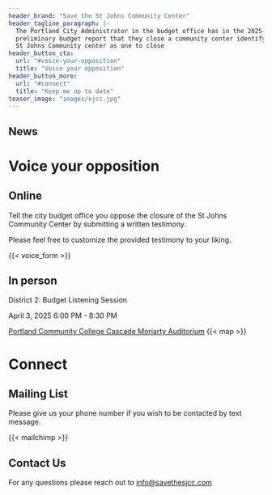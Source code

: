 ```yaml
---
header_brand: "Save the St Johns Community Center"
header_tagline_paragraph: |-
  The Portland City Administrator in the budget office has in the 2025-2026
  preliminary budget report that they close a community center identifying the
  St Johns Community center as one to close
header_button_cta:
  url: "#voice-your-opposition"
  title: "Voice your opposition"
header_button_more:
  url: "#connect"
  title: "Keep me up to date"
teaser_image: "images/sjcc.jpg"
---
```


## News

# Voice your opposition

## Online

Tell the city budget office you oppose the closure of the St Johns Community
Center by submitting a written testimony.

Please feel free to customize the provided testimony to your liking.

{{< voice_form >}}

## In person

District 2: Budget Listening Session

April 3, 2025 6:00 PM - 8:30 PM

[Portland Community College Cascade Moriarty Auditorium](https://www.google.com/maps/place/PCC+Cascade+Moriarty+Auditorium/@45.5630872,-122.6773558,17z/data=!4m15!1m8!3m7!1s0x5495a70e851a236d:0x682277fd6ea78a7!2s5514-5518+N+Albina+Ave,+Portland,+OR+97217!3b1!8m2!3d45.5630872!4d-122.6747809!16s%2Fg%2F11rp1wyhbx!3m5!1s0x5495a70e851a236d:0x10e0c15c51dbcb83!8m2!3d45.5630872!4d-122.6747809!16s%2Fg%2F11dfj3f4sv?entry=ttu&g_ep=EgoyMDI1MDMxMi4wIKXMDSoASAFQAw%3D%3D)
{{< map >}}

# Connect

## Mailing List

Please give us your phone number if you wish to be contacted by text message.

{{< mailchimp >}}

## Contact Us

For any questions please reach out to info@savethesjcc.com
